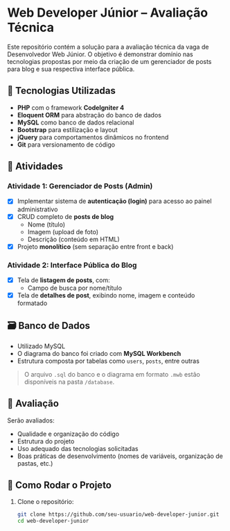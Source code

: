 # Web Developer Júnior – Avaliação Técnica

Este repositório contém a solução para a avaliação técnica da vaga de Desenvolvedor Web Júnior. O objetivo é demonstrar domínio nas tecnologias propostas por meio da criação de um gerenciador de posts para blog e sua respectiva interface pública.

## 🚀 Tecnologias Utilizadas

- **PHP** com o framework **CodeIgniter 4**
- **Eloquent ORM** para abstração do banco de dados
- **MySQL** como banco de dados relacional
- **Bootstrap** para estilização e layout
- **jQuery** para comportamentos dinâmicos no frontend
- **Git** para versionamento de código

## 📌 Atividades

### Atividade 1: Gerenciador de Posts (Admin)

- [x] Implementar sistema de **autenticação (login)** para acesso ao painel administrativo
- [x] CRUD completo de **posts de blog**
  - Nome (título)
  - Imagem (upload de foto)
  - Descrição (conteúdo em HTML)
- [x] Projeto **monolítico** (sem separação entre front e back)

### Atividade 2: Interface Pública do Blog

- [x] Tela de **listagem de posts**, com:
  - Campo de busca por nome/título
- [x] Tela de **detalhes de post**, exibindo nome, imagem e conteúdo formatado

## 🗃️ Banco de Dados

- Utilizado MySQL
- O diagrama do banco foi criado com **MySQL Workbench**
- Estrutura composta por tabelas como `users`, `posts`, entre outras

> O arquivo `.sql` do banco e o diagrama em formato `.mwb` estão disponíveis na pasta `/database`.

## 🧪 Avaliação

Serão avaliados:

- Qualidade e organização do código
- Estrutura do projeto
- Uso adequado das tecnologias solicitadas
- Boas práticas de desenvolvimento (nomes de variáveis, organização de pastas, etc.)

## 📂 Como Rodar o Projeto

1. Clone o repositório:
   ```bash
   git clone https://github.com/seu-usuario/web-developer-junior.git
   cd web-developer-junior
